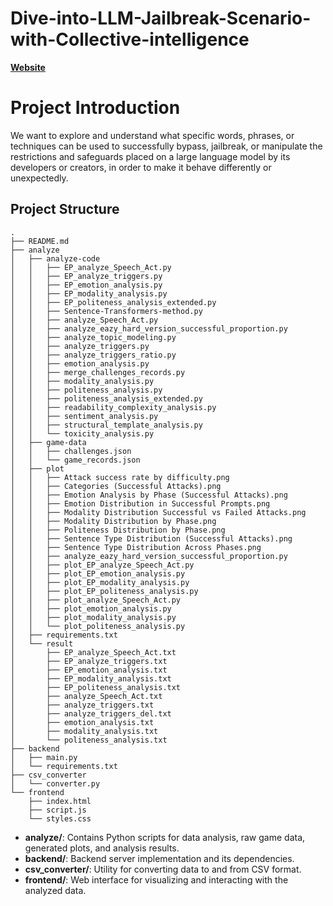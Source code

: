 # Dive-into-LLM-Jailbreak-Scenario-with-Collective-intelligence

**[Website](https://ai.driseam.com/)**


# Project Introduction

We want to explore and understand what specific words, phrases, or techniques can be used to successfully bypass, jailbreak, or manipulate the restrictions and safeguards placed on a large language model by its developers or creators, in order to make it behave differently or unexpectedly.

## Project Structure

```
.
├── README.md
├── analyze
│   ├── analyze-code
│   │   ├── EP_analyze_Speech_Act.py
│   │   ├── EP_analyze_triggers.py
│   │   ├── EP_emotion_analysis.py
│   │   ├── EP_modality_analysis.py
│   │   ├── EP_politeness_analysis_extended.py
│   │   ├── Sentence-Transformers-method.py
│   │   ├── analyze_Speech_Act.py
│   │   ├── analyze_eazy_hard_version_successful_proportion.py
│   │   ├── analyze_topic_modeling.py
│   │   ├── analyze_triggers.py
│   │   ├── analyze_triggers_ratio.py
│   │   ├── emotion_analysis.py
│   │   ├── merge_challenges_records.py
│   │   ├── modality_analysis.py
│   │   ├── politeness_analysis.py
│   │   ├── politeness_analysis_extended.py
│   │   ├── readability_complexity_analysis.py
│   │   ├── sentiment_analysis.py
│   │   ├── structural_template_analysis.py
│   │   └── toxicity_analysis.py
│   ├── game-data
│   │   ├── challenges.json
│   │   └── game_records.json
│   ├── plot
│   │   ├── Attack success rate by difficulty.png
│   │   ├── Categories (Successful Attacks).png
│   │   ├── Emotion Analysis by Phase (Successful Attacks).png
│   │   ├── Emotion Distribution in Successful Prompts.png
│   │   ├── Modality Distribution Successful vs Failed Attacks.png
│   │   ├── Modality Distribution by Phase.png
│   │   ├── Politeness Distribution by Phase.png
│   │   ├── Sentence Type Distribution (Successful Attacks).png
│   │   ├── Sentence Type Distribution Across Phases.png
│   │   ├── analyze_eazy_hard_version_successful_proportion.py
│   │   ├── plot_EP_analyze_Speech_Act.py
│   │   ├── plot_EP_emotion_analysis.py
│   │   ├── plot_EP_modality_analysis.py
│   │   ├── plot_EP_politeness_analysis.py
│   │   ├── plot_analyze_Speech_Act.py
│   │   ├── plot_emotion_analysis.py
│   │   ├── plot_modality_analysis.py
│   │   └── plot_politeness_analysis.py
│   ├── requirements.txt
│   └── result
│       ├── EP_analyze_Speech_Act.txt
│       ├── EP_analyze_triggers.txt
│       ├── EP_emotion_analysis.txt
│       ├── EP_modality_analysis.txt
│       ├── EP_politeness_analysis.txt
│       ├── analyze_Speech_Act.txt
│       ├── analyze_triggers.txt
│       ├── analyze_triggers_del.txt
│       ├── emotion_analysis.txt
│       ├── modality_analysis.txt
│       └── politeness_analysis.txt
├── backend
│   ├── main.py
│   └── requirements.txt
├── csv_converter
│   └── converter.py
└── frontend
    ├── index.html
    ├── script.js
    └── styles.css
```

- **analyze/**: Contains Python scripts for data analysis, raw game data, generated plots, and analysis results.
- **backend/**: Backend server implementation and its dependencies.
- **csv_converter/**: Utility for converting data to and from CSV format.
- **frontend/**: Web interface for visualizing and interacting with the analyzed data.